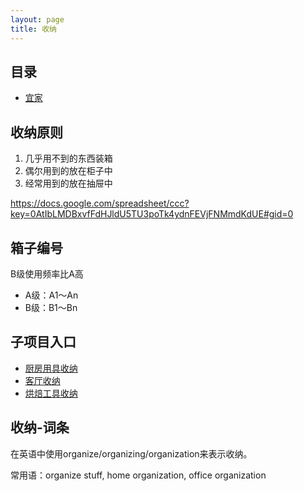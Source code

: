```yaml
---
layout: page
title: 收纳
---
```


## 目录

- [宜家](ikea)

## 收纳原则

1. 几乎用不到的东西装箱
2. 偶尔用到的放在柜子中
3. 经常用到的放在抽屉中


https://docs.google.com/spreadsheet/ccc?key=0AtIbLMDBxvfFdHJldU5TU3poTk4ydnFEVjFNMmdKdUE#gid=0

## 箱子编号

B级使用频率比A高

- A级：A1～An
- B级：B1～Bn

## 子项目入口

- [厨房用具收纳](厨房用具收纳)
- [客厅收纳](客厅收纳)
- [烘焙工具收纳](烘焙工具收纳)

## 收纳-词条

在英语中使用organize/organizing/organization来表示收纳。

常用语：organize stuff, home organization, office organization